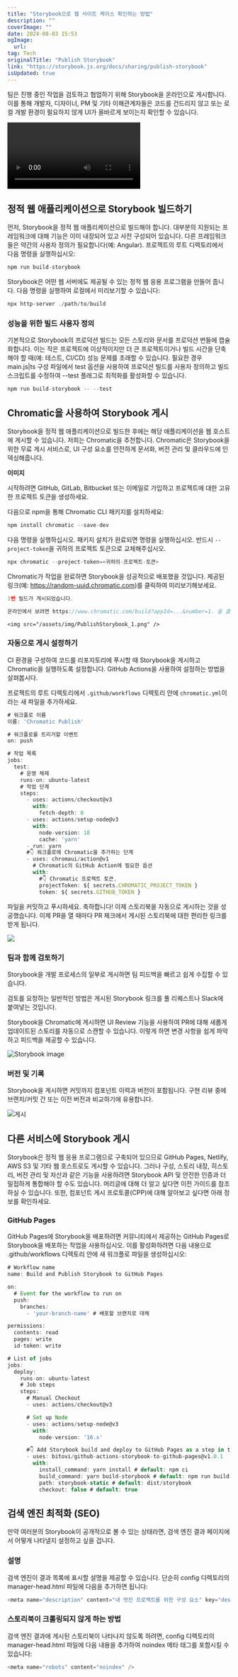 ```yaml
---
title: "Storybook으로 웹 사이트 케이스 확인하는 방법"
description: ""
coverImage: ""
date: 2024-08-03 15:53
ogImage: 
  url: 
tag: Tech
originalTitle: "Publish Storybook"
link: "https://storybook.js.org/docs/sharing/publish-storybook"
isUpdated: true
---
```







팀은 진행 중인 작업을 검토하고 협업하기 위해 Storybook을 온라인으로 게시합니다. 이를 통해 개발자, 디자이너, PM 및 기타 이해관계자들은 코드를 건드리지 않고 또는 로컬 개발 환경이 필요하지 않게 UI가 올바르게 보이는지 확인할 수 있습니다.

<video autoplay playsinline loop>
  <source src="@source/docs/Tech/2024-04-07-PublishStorybook/img/PublishStorybook_0.mp4" type="video/mp4">
</video>

## 정적 웹 애플리케이션으로 Storybook 빌드하기

먼저, Storybook을 정적 웹 애플리케이션으로 빌드해야 합니다. 대부분의 지원되는 프레임워크에 대해 기능은 이미 내장되어 있고 사전 구성되어 있습니다. 다른 프레임워크들은 약간의 사용자 정의가 필요합니다(예: Angular). 프로젝트의 루트 디렉토리에서 다음 명령을 실행하십시오:



```js
npm run build-storybook
```

Storybook은 어떤 웹 서버에도 제공될 수 있는 정적 웹 응용 프로그램을 만들어 줍니다. 다음 명령을 실행하여 로컬에서 미리보기할 수 있습니다:

```js
npx http-server ./path/to/build
```

### 성능을 위한 빌드 사용자 정의



기본적으로 Storybook의 프로덕션 빌드는 모든 스토리와 문서를 프로덕션 번들에 캡슐화합니다. 이는 작은 프로젝트에 이상적이지만 더 큰 프로젝트이거나 빌드 시간을 단축해야 할 때(예: 테스트, CI/CD) 성능 문제를 초래할 수 있습니다. 필요한 경우 main.js|ts 구성 파일에서 test 옵션을 사용하여 프로덕션 빌드를 사용자 정의하고 빌드 스크립트를 수정하여 --test 플래그로 최적화를 활성화할 수 있습니다.

```js
npm run build-storybook -- --test
```

## Chromatic을 사용하여 Storybook 게시

Storybook을 정적 웹 애플리케이션으로 빌드한 후에는 해당 애플리케이션을 웹 호스트에 게시할 수 있습니다. 저희는 Chromatic을 추천합니다. Chromatic은 Storybook을 위한 무료 게시 서비스로, UI 구성 요소를 안전하게 문서화, 버전 관리 및 클라우드에 인덱싱해줍니다.



**이미지**

시작하려면 GitHub, GitLab, Bitbucket 또는 이메일로 가입하고 프로젝트에 대한 고유한 프로젝트 토큰을 생성하세요.

다음으로 npm을 통해 Chromatic CLI 패키지를 설치하세요:

```js
npm install chromatic --save-dev
```



다음 명령을 실행하십시오. 패키지 설치가 완료되면 명령을 실행하십시오. 반드시 `--project-token`을 귀하의 프로젝트 토큰으로 교체해주십시오.

```js
npx chromatic --project-token=<귀하의-프로젝트-토큰>
```

Chromatic가 작업을 완료하면 Storybook을 성공적으로 배포했을 것입니다. 제공된 링크(예: https://random-uuid.chromatic.com)를 클릭하여 미리보기해보세요.

```js
1번 빌드가 게시되었습니다.

온라인에서 보려면 https://www.chromatic.com/build?appId=...&number=1. 을 클릭하세요.
```



`<img src="/assets/img/PublishStorybook_1.png" />`

### 자동으로 게시 설정하기

CI 환경을 구성하여 코드를 리포지토리에 푸시할 때 Storybook을 게시하고 Chromatic을 실행하도록 설정합니다. GitHub Actions을 사용하여 설정하는 방법을 살펴봅시다.

프로젝트의 루트 디렉토리에서 `.github/workflows` 디렉토리 안에 `chromatic.yml`이라는 새 파일을 추가하세요.



```typescript
# 워크플로 이름
이름: 'Chromatic Publish'

# 워크플로를 트리거할 이벤트
on: push

# 작업 목록
jobs:
  test:
    # 운영 체제
    runs-on: ubuntu-latest
    # 작업 단계
    steps:
      - uses: actions/checkout@v3
        with:
          fetch-depth: 0
      - uses: actions/setup-node@v3
        with:
          node-version: 18
          cache: 'yarn'
      - run: yarn
      #👇 워크플로에 Chromatic을 추가하는 단계
      - uses: chromaui/action@v1
        # Chromatic의 GitHub Action에 필요한 옵션
        with:
          #👇 Chromatic 프로젝트 토큰,
          projectToken: ${ secrets.CHROMATIC_PROJECT_TOKEN }
          token: ${ secrets.GITHUB_TOKEN }
```

파일을 커밋하고 푸시하세요. 축하합니다! 이제 스토리북을 자동으로 게시하는 것을 성공했습니다. 이제 PR을 열 때마다 PR 체크에서 게시된 스토리북에 대한 편리한 링크를 받게 됩니다.

<img src="/assets/img/PublishStorybook_2.png" />

### 팀과 함께 검토하기



Storybook을 개발 프로세스의 일부로 게시하면 팀 피드백을 빠르고 쉽게 수집할 수 있습니다.

검토를 요청하는 일반적인 방법은 게시된 Storybook 링크를 풀 리퀘스트나 Slack에 붙여넣는 것입니다.

Storybook을 Chromatic에 게시하면 UI Review 기능을 사용하여 PR에 대해 새롭게 업데이트된 스토리를 자동으로 스캔할 수 있습니다. 이렇게 하면 변경 사항을 쉽게 파악하고 피드백을 제공할 수 있습니다.

![Storybook image](/assets/img/PublishStorybook_3.png)



### 버전 및 기록

Storybook을 게시하면 커밋까지 컴포넌트 이력과 버전이 포함됩니다. 구현 리뷰 중에 브랜치/커밋 간 또는 이전 버전과 비교하기에 유용합니다.

![게시](/assets/img/PublishStorybook_4.png)

## 다른 서비스에 Storybook 게시



Storybook은 정적 웹 응용 프로그램으로 구축되어 있으므로 GitHub Pages, Netlify, AWS S3 및 기타 웹 호스트로도 게시할 수 있습니다. 그러나 구성, 스토리 내장, 히스토리, 버전 관리 및 자산과 같은 기능을 사용하려면 Storybook API 및 안전한 인증과 더 밀접하게 통합해야 할 수도 있습니다. 머리글에 대해 더 알고 싶다면 이전 가이드를 참조하실 수 있습니다. 또한, 컴포넌트 게시 프로토콜(CPP)에 대해 알아보고 싶다면 아래 정보를 확인하세요.

### GitHub Pages

GitHub Pages에 Storybook을 배포하려면 커뮤니티에서 제공하는 GitHub Pages로 Storybook을 배포하는 작업을 사용하십시오. 이를 활성화하려면 다음 내용으로 .github/workflows 디렉토리 안에 새 워크플로 파일을 생성하십시오:

```typescript
# Workflow name
name: Build and Publish Storybook to GitHub Pages

on:
  # Event for the workflow to run on
  push:
    branches:
      - 'your-branch-name' # 배포할 브랜치로 대체

permissions:
  contents: read
  pages: write
  id-token: write

# List of jobs
jobs:
  deploy:
    runs-on: ubuntu-latest
    # Job steps
    steps:
      # Manual Checkout
      - uses: actions/checkout@v3

      # Set up Node
      - uses: actions/setup-node@v3
        with:
          node-version: '16.x'

      #👇 Add Storybook build and deploy to GitHub Pages as a step in the workflow
      - uses: bitovi/github-actions-storybook-to-github-pages@v1.0.1
        with:
          install_command: yarn install # default: npm ci
          build_command: yarn build-storybook # default: npm run build-storybook
          path: storybook-static # default: dist/storybook
          checkout: false # default: true
```



## 검색 엔진 최적화 (SEO)

만약 여러분의 Storybook이 공개적으로 볼 수 있는 상태라면, 검색 엔진 결과 페이지에서 어떻게 나타낼지 설정하고 싶을 겁니다.

### 설명

검색 엔진이 결과 목록에 표시할 설명을 제공할 수 있습니다. 단순히 config 디렉토리의 manager-head.html 파일에 다음을 추가하면 됩니다:



```typescript
<meta name="description" content="내 멋진 프로젝트를 위한 구성 요소" key="desc" />
```

### 스토리북이 크롤링되지 않게 하는 방법

검색 엔진 결과에 게시된 스토리북이 나타나지 않도록 하려면, config 디렉토리의 manager-head.html 파일에 다음 내용을 추가하여 noindex 메타 태그를 포함시킬 수 있습니다:

```typescript
<meta name="robots" content="noindex" />
```